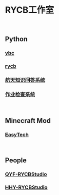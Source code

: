 # RYCB工作室
&nbsp;

## Python
### [ybc][ybc]
### [rycb][rycb]
### [航天知识问答系统][akqas]
### [作业检查系统][hcs]
&nbsp;
## Minecraft Mod
### [EasyTech][ET]
&nbsp;
## People
### [QYF-RYCBStudio][qr]
### [HHY-RYCBStudio][hr]

[ybc]:https://QYF-RYCBStudio.github.io/ybc
[rycb]:https://QYF-RYCBStudio.github.io/rycb.github.io
[akqas]:https://qyf-rycbstudio.github.io/Aerospace-Knowledge-Question-Answering-System/
[ET]:https://rycbstudio.github.io/EasyTech
[qr]:https://github.com/QYF-RYCBStudio
[hr]:https://github.com/HHY-RYCBStudio
[hcs]:https://qyf-rycbstudio.github.io/HCS
